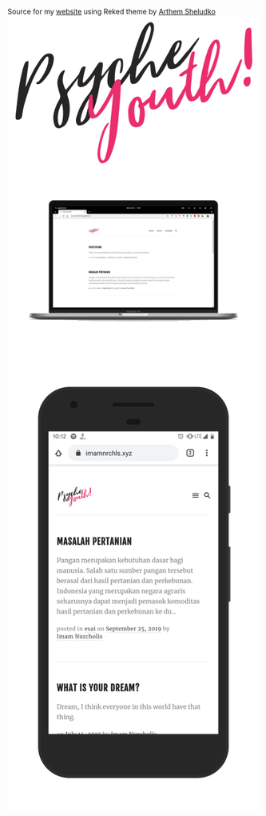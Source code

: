 Source for my [website](https://imamnrchls.xyz/) using Reked theme by [Arthem Sheludko](https://github.com/artemsheludko/reked)
![Logo](images/logo.png)
![Preview](images/preview_desktop.png)
![Preview](images/preview_mobile.png)


